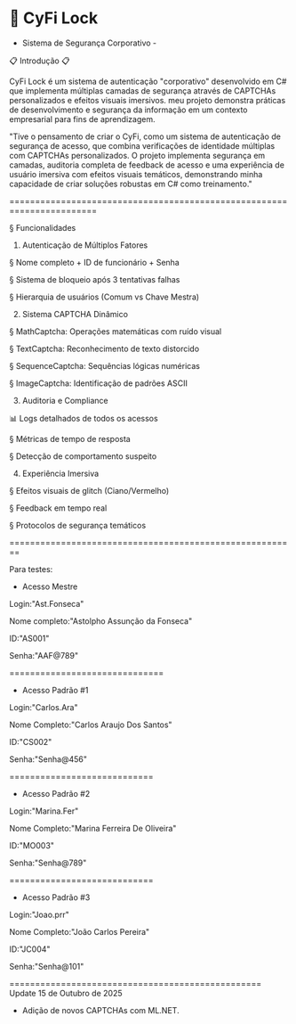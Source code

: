 🔐 CyFi Lock
======================================================================


- Sistema de Segurança Corporativo - 

📋 Introdução 📋

 CyFi Lock é um sistema de autenticação "corporativo" desenvolvido 
em C# que implementa múltiplas camadas de segurança através de CAPTCHAs 
personalizados e efeitos visuais imersivos. meu projeto demonstra práticas 
de desenvolvimento e segurança da informação em um contexto empresarial
para fins de aprendizagem.

"Tive o pensamento de criar o CyFi, como um sistema de autenticação de
segurança de acesso, que combina verificações de identidade múltiplas 
com CAPTCHAs personalizados. O projeto implementa segurança em camadas, 
auditoria completa de feedback de acesso e uma experiência de usuário 
imersiva com efeitos visuais temáticos, demonstrando minha capacidade
de criar soluções robustas em C# como treinamento."


=======================================================================


§ Funcionalidades


1. Autenticação de Múltiplos Fatores

§ Nome completo + ID de funcionário + Senha

§ Sistema de bloqueio após 3 tentativas falhas

§ Hierarquia de usuários (Comum vs Chave Mestra)



2. Sistema CAPTCHA Dinâmico


§ MathCaptcha: Operações matemáticas com ruído visual

§ TextCaptcha: Reconhecimento de texto distorcido

§ SequenceCaptcha: Sequências lógicas numéricas

§ ImageCaptcha: Identificação de padrões ASCII



3. Auditoria e Compliance


📊 Logs detalhados de todos os acessos

§ Métricas de tempo de resposta

§ Detecção de comportamento suspeito


4. Experiência Imersiva


§ Efeitos visuais de glitch (Ciano/Vermelho)

§ Feedback em tempo real

§ Protocolos de segurança temáticos


========================================================

Para testes:

- Acesso Mestre

Login:"Ast.Fonseca" 

Nome completo:"Astolpho Assunção da Fonseca"

ID:"AS001"

Senha:"AAF@789"

==============================

- Acesso Padrão #1

Login:"Carlos.Ara"

Nome Completo:"Carlos Araujo Dos Santos"

ID:"CS002"

Senha:"Senha@456"

============================

- Acesso Padrão #2

Login:"Marina.Fer"

Nome Completo:"Marina Ferreira De Oliveira"

ID:"MO003"

Senha:"Senha@789"

============================

- Acesso Padrão #3

Login:"Joao.prr"

Nome Completo:"João Carlos Pereira"

ID:"JC004"

Senha:"Senha@101"


=================================================
Update 15 de Outubro de 2025

- Adição de novos CAPTCHAs com ML.NET.
